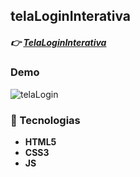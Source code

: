 ## telaLoginInterativa
##### :point_right: [TelaLoginInterativa](https://milenavms.github.io/telaLoginInterativa/)

### Demo
![telaLogin](https://user-images.githubusercontent.com/47642347/85060288-00bd9000-b173-11ea-9e2a-97a611c8e03e.gif)

### :pencil: Tecnologias

* **HTML5**
* **CSS3**
* **JS**


